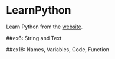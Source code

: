 LearnPython
===========
Learn Python from the [website](http://learnpythonthehardway.org/book/).

##ex6: String and Text

##ex18: Names, Variables, Code, Function
